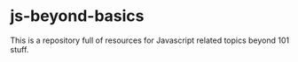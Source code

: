 # js-beyond-basics
This is a repository full of resources for Javascript related topics beyond 101 stuff.
